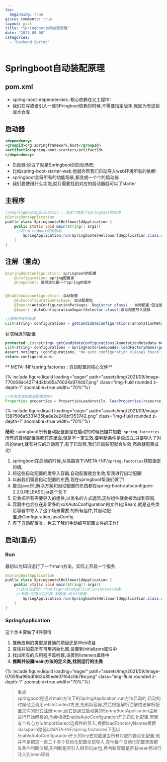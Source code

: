 ```yaml
---
toc:
  beginning: true
giscus_comments: true
layout: post
title: "Springboot自动装配原理"
date: "2021-09-08"
categories: 
  - "Backend Spring"
---
```



# Springboot自动装配原理

## pom.xml
- spring-boot-dependencies :核心依赖在父工程中!
- 我们在写或者引入一些SPringboot依赖的时候,不需要指定版本,就因为有这些版本仓库


## 启动器

```xml
<dependency>
<groupid>org.springframework.boot</groupId> 
<artifactId>spring-boot-starters/artifactId> 
</dependency>
```

- 启动器:说白了就是Springboot的启动场景;
- 比如spring-boot-starter-web,他就会帮我们自动导入web环境所有的依赖!
- springboot会将所有的功能场景,都变成一个个的启动器
- 我们要使用什么功能,就只需要找到对应的启动器就可以了starter


## 主程序

```java
//@springBootApplication : 注这个类是个springboot的应用
@SpringBootApplication
publle class SpringbootelHellowor1dApplication {
	public static void main(String[] args){		 
	 //将springboot应用启动
 		SpringApplication.run(SpringbootelHelloworldApplication.class,args);
	}
}
```

## 注解（重点)

```java
@springBootConfiguration: springboot的配置
	@configuration: spring配置类
	@Component: 说明这也是一个spring的组件


@EnableAutoconfiguration :自动配置
	@AutoconfigurationPackage: 自动配置包
	@Import(AutoConfigurationPackages .Registrar.class) : 自动配置:包注册
	@Import (AutoConfiqurationImportSelector.class):自动配置导入选择

//获取所有的配置
List<string> configurations = getCandidateconfigurations(annotationMetadata, attributes);

```

获取候选的配置

```java
protected List<string> getCandidateConfigurations(AnnotationMetadata metadata,AnnotationAttributes attributes) {
List<string> configurations = SpringFactoriesLoader.loadFactoryNames(getSpringFactoriesLoaderFactoryclass(),getBeanclassLoader());
Assert.notEmpty (configurations, "No auto configuration classes found in META-INF/spring.factories. If you are using a custom packaging, make sure that file is correct.");
return configurations;

```

** META-INF/spring.factories : 自动配置的核心文件**

{% include figure.liquid loading="eager" path="assets/img/2021/09/image-770d08ac42714d2bb85a76024a974dd7.png" class="img-fluid rounded z-depth-1" zoomable=true width="70%"%}


```java
//所有资源加载到配置类中!
Properties properties = PropertiesLoaderutils. loadProperties(resource);
```

{% include figure.liquid loading="eager" path="assets/img/2021/09/image-1387506a5331435ba8a2e248bf353742.png" class="img-fluid rounded z-depth-1" zoomable=true width="70%"%}

**结论**: springboot所有自动配置都是在启动的时候扫描并加载: ```spring.factories```所有的自动配置类都在这里面,但是不一定生效,要判断条件是否成立,只要导入了对应的start,就有对应的启动器了,有了启动器,我们自动装配就会生效,然后就配置成功!

1. springboot在启动的时候,从类路径下/META-INF/```spring.factories```获取指定的值;
2. 将这些自动配置的类导入容器,自动配置就会生效,帮我进行自动配置!
3. 以前我们需要自动配置的东西,现在springboot帮我们做了!
4. 整合javaEE,解决方案和自动配置的东西都在spring-boot-autoconfigure-2.2.0.RELEASE.jar这个包下
5. 它会把所有需要导入的组件,以类名的方式返回,这些组件就会被添加到容器,
6. 容器中也会存在非常多的xxXAutoConfiguration的文件(@Bean),就是这些类给容器中导入了这个场景需要 的所有组件;并自动配置,@Configuration,javaConfig
7. 有了自动配置类，免去了我们手动编写配置文件的工作!

## 启动(重点)

### Run
最初以为知识运行了一个main方法，实际上开启一个服务

```java
@SpringBootApplication
publle class SpringbootelHellowor1dApplication {
	public static void main(String[] args){		 
	 //该方法返同一个configurableApplicationcontext对象
	 //参数:应用入口的类 参数类:命令行参数
 		SpringApplication.run(SpringbootelHelloworldApplication.class,args);
	}
}
```

### SpringApplication
这个类主要做了4件事情
1. 推断应用的类型是普通的项目还是Web项目
2. 查找并加载所有可用初始化器,设置到initializers属性中
3. 找出所有的应用程序监听器,设置到listeners属性中
4. **推断并设置main方法的定义类,找到运行的主类**

{% include figure.liquid loading="eager" path="assets/img/2021/09/image-0705fba99bdf463b85ede07f64c0b78e.png" class="img-fluid rounded z-depth-1" zoomable=true width="70%"%}


> 重点<br>
> springboot是通过main方法下的SpringApplication.run方法启动的,启动的时候他会调用refshContext方法,先刷新容器,然后根据解析注解或者解析配置文件的形式注册bean,而它是通过启动类的SpringBootApplication注解进行开始解析的,他会根据EnableAutoConfiguration开启自动化配置,里面有个核心方法ImportSelect选择性的导入,根据loadFanctoryNames根据classpash路径以MATA-INF/spring.factorces下面以EnableAutoConfiguration开头的key去加载里面所有对应的自动化配置,他并不是把这一百二十多个自动化配置全部导入,在他每个自动化配置里面都有条件判断注解,先判断是否引入相互的jar包,再判断容器是否有bean再进行注入到bean容器









